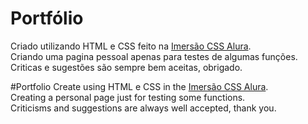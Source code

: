 # Portfólio
Criado utilizando HTML e CSS feito na [Imersão CSS Alura](https://www.alura.com.br/imersao-css).<br>
Criando uma pagina pessoal apenas para testes de algumas funções.<br>
Criticas e sugestões são sempre bem aceitas, obrigado.

#Portfolio
Create using HTML e CSS in the [Imersão CSS Alura](https://www.alura.com.br/imersao-css).<br>
Creating a personal page just for testing some functions.<br>
Criticisms and suggestions are always well accepted, thank you.
